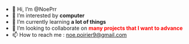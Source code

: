 - 👋 Hi, I’m @NoePrr
- 👀 I’m interested by <b>computer</b>
- 🌱 I’m currently learning <b>a lot of things</b></color>
- 💞️ I’m looking to collaborate on <span style="color: red;"><b>many projects that I want to advance</b></span>
- 📫 How to reach me : noe.poirier9@gmail.com

<!---
NoePrr/NoePrr is a ✨ special ✨ repository because its `README.md` (this file) appears on your GitHub profile.
You can click the Preview link to take a look at your changes.
--->
